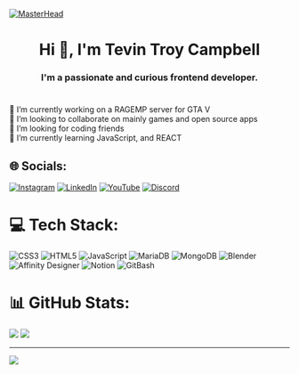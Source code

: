 <!-- banner -->
[![MasterHead](https://user-images.githubusercontent.com/74038190/225813708-98b745f2-7d22-48cf-9150-083f1b00d6c9.gif)](https://)

<h1 align="center">Hi 👋, I'm Tevin Troy Campbell</h1>
<h3 align="center">I'm a passionate and curious frontend developer.</h3>

<!-- Tea Gif -->
<!-- <img align="right" width="400" src="https://user-images.githubusercontent.com/74038190/216120974-24a76b31-7f39-41f1-a38f-b3c1377cc612.png" alt="Tea"> -->

#
🔭 I’m currently working on a RAGEMP server for GTA V<br>
👯 I’m looking to collaborate on mainly games and open source apps<br>
🤝 I’m looking for coding friends<br>
🌱 I’m currently learning JavaScript, and REACT<br>


## 🌐 Socials:
[![Instagram](https://img.shields.io/badge/Instagram-%23E4405F.svg?logo=Instagram&logoColor=white)](https://instagram.com/_troycampbell_)
[![LinkedIn](https://img.shields.io/badge/LinkedIn-%230077B5.svg?logo=linkedin&logoColor=white)](https://linkedin.com/in/tevin-campbell-b1b404203)
[![YouTube](https://img.shields.io/badge/YouTube-%23FF0000.svg?logo=YouTube&logoColor=white)](https://youtube.com/@troyzhen)
[![Discord](https://img.shields.io/badge/Discord-%7289daB6.svg?logo=Discord&logoColor=white)](https://discord.gg/4a8vV8nC3z)

# 💻 Tech Stack:
![CSS3](https://img.shields.io/badge/css3-%231572B6.svg?style=for-the-badge&logo=css3&logoColor=white)
![HTML5](https://img.shields.io/badge/html5-%23E34F26.svg?style=for-the-badge&logo=html5&logoColor=white)
![JavaScript](https://img.shields.io/badge/javascript-%23323330.svg?style=for-the-badge&logo=javascript&logoColor=%23F7DF1E)
![MariaDB](https://img.shields.io/badge/MariaDB-003545?style=for-the-badge&logo=mariadb&logoColor=white)
![MongoDB](https://img.shields.io/badge/MongoDB-%234ea94b.svg?style=for-the-badge&logo=mongodb&logoColor=white)
![Blender](https://img.shields.io/badge/blender-%23F5792A.svg?style=for-the-badge&logo=blender&logoColor=white)
![Affinity Designer](https://img.shields.io/badge/affinitydesigner-%231B72BE.svg?style=for-the-badge&logo=affinity-designer&logoColor=white)
![Notion](https://img.shields.io/badge/Notion-%23000000.svg?style=for-the-badge&logo=notion&logoColor=white)
![GitBash](https://img.shields.io/badge/GIT-E44C30?style=for-the-badge&logo=git&logoColor=white)

# 📊 GitHub Stats:
![](https://github-readme-stats.vercel.app/api?username=Troyzhenny&theme=gruvbox&hide_border=true&include_all_commits=false&count_private=false)
![](https://github-readme-streak-stats.herokuapp.com/?user=Troyzhenny&theme=gruvbox&hide_border=true)
<!-- ![](https://github-readme-stats.vercel.app/api/top-langs/?username=Troyzhenny&theme=gruvbox&hide_border=true&include_all_commits=false&count_private=false&layout=compact) -->
---
[![](https://visitcount.itsvg.in/api?id=Troyzhenny&icon=3&color=2)](https://visitcount.itsvg.in)
